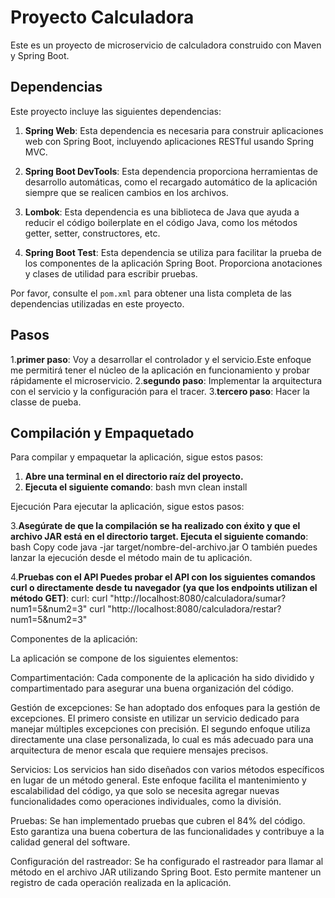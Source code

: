 
# Proyecto Calculadora

Este es un proyecto de microservicio de calculadora construido con Maven y Spring Boot.

## Dependencias

Este proyecto incluye las siguientes dependencias:

1. **Spring Web**: Esta dependencia es necesaria para construir aplicaciones web con Spring Boot, incluyendo aplicaciones RESTful usando Spring MVC.

2. **Spring Boot DevTools**: Esta dependencia proporciona herramientas de desarrollo automáticas, como el recargado automático de la aplicación siempre que se realicen cambios en los archivos.

3. **Lombok**: Esta dependencia es una biblioteca de Java que ayuda a reducir el código boilerplate en el código Java, como los métodos getter, setter, constructores, etc.

4. **Spring Boot Test**: Esta dependencia se utiliza para facilitar la prueba de los componentes de la aplicación Spring Boot. Proporciona anotaciones y clases de utilidad para escribir pruebas.

Por favor, consulte el `pom.xml` para obtener una lista completa de las dependencias utilizadas en este proyecto.

## Pasos

1.**primer paso**: 
Voy a desarrollar el controlador y el servicio.Este enfoque me permitirá tener el núcleo de la aplicación en funcionamiento 
y probar rápidamente el microservicio.
2.**segundo paso**: 
Implementar la arquitectura con el servicio y la configuración para el tracer.
3.**tercero paso**: 
Hacer la classe de pueba.

## Compilación y Empaquetado

Para compilar y empaquetar la aplicación, sigue estos pasos:

1. **Abre una terminal en el directorio raíz del proyecto.**
2. **Ejecuta el siguiente comando**:
bash
mvn clean install

Ejecución
Para ejecutar la aplicación, sigue estos pasos:

3.**Asegúrate de que la compilación se ha realizado con éxito y que el archivo JAR está en el directorio target.
Ejecuta el siguiente comando**:
bash
Copy code
java -jar target/nombre-del-archivo.jar
O también puedes lanzar la ejecución desde el método main de tu aplicación.

4.**Pruebas con el API
Puedes probar el API con los siguientes comandos curl o directamente desde tu navegador (ya que los endpoints utilizan el método GET)**:
curl:
curl "http://localhost:8080/calculadora/sumar?num1=5&num2=3"
curl "http://localhost:8080/calculadora/restar?num1=5&num2=3"

Componentes de la aplicación:

La aplicación se compone de los siguientes elementos:

Compartimentación: Cada componente de la aplicación ha sido dividido y compartimentado para asegurar una buena organización del código.

Gestión de excepciones: Se han adoptado dos enfoques para la gestión de excepciones. El primero consiste en utilizar un servicio dedicado para manejar múltiples excepciones con precisión. El segundo enfoque utiliza directamente una clase personalizada, lo cual es más adecuado para una arquitectura de menor escala que requiere mensajes precisos.

Servicios: Los servicios han sido diseñados con varios métodos específicos en lugar de un método general. Este enfoque facilita el mantenimiento y escalabilidad del código, ya que solo se necesita agregar nuevas funcionalidades como operaciones individuales, como la división.

Pruebas: Se han implementado pruebas que cubren el 84% del código. Esto garantiza una buena cobertura de las funcionalidades y contribuye a la calidad general del software.

Configuración del rastreador: Se ha configurado el rastreador para llamar al método en el archivo JAR utilizando Spring Boot. Esto permite mantener un registro de cada operación realizada en la aplicación.